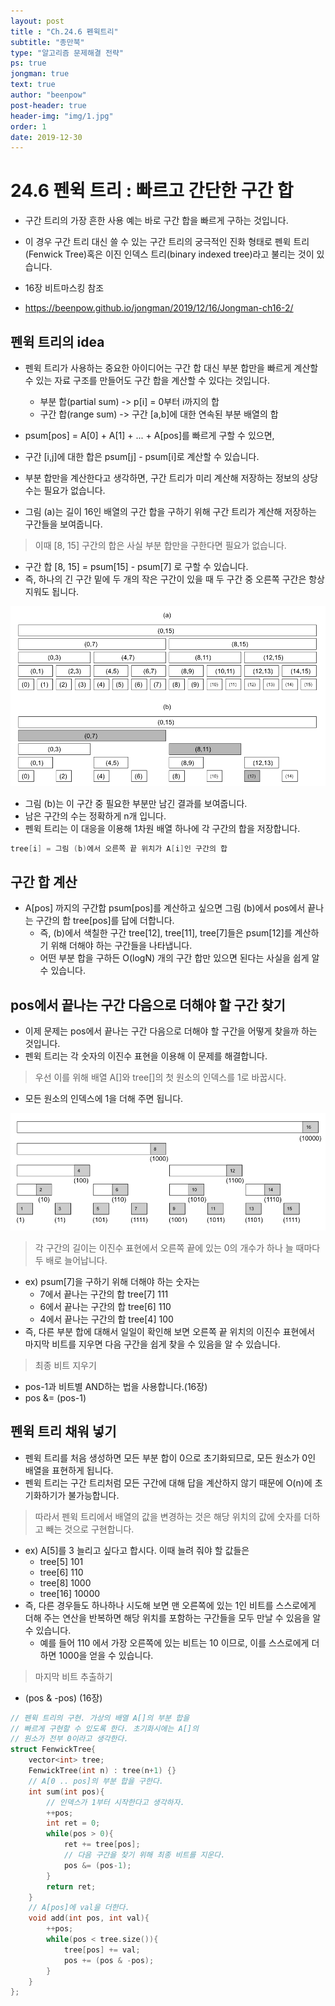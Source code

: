 ```yaml
---
layout: post
title : "Ch.24.6 펜윅트리"
subtitle: "종만북"
type: "알고리즘 문제해결 전략"
ps: true
jongman: true
text: true
author: "beenpow"
post-header: true
header-img: "img/1.jpg"
order: 1
date: 2019-12-30
---
```


# 24.6 펜윅 트리 : 빠르고 간단한 구간 합

- 구간 트리의 가장 흔한 사용 예는 바로 구간 합을 빠르게 구하는 것입니다.
- 이 경우 구간 트리 대신 쓸 수 있는 구간 트리의 궁극적인 진화 형태로 펜윅 트리(Fenwick Tree)혹은
  이진 인덱스 트리(binary indexed tree)라고 불리는 것이 있습니다.

- 16장 비트마스킹 참조
- <https://beenpow.github.io/jongman/2019/12/16/Jongman-ch16-2/>

## 펜윅 트리의 idea

- 펜윅 트리가 사용하는 중요한 아이디어는 구간 합 대신 부분 합만을 빠르게 계산할 수 있는 자료 구조를
  만들어도 구간 합을 계산할 수 있다는 것입니다.
  - 부분 합(partial sum) -> p[i] = 0부터 i까지의 합
  - 구간 합(range sum)   -> 구간 [a,b]에 대한 연속된 부분 배열의 합

- psum[pos] = A[0] + A[1] + ... + A[pos]를 빠르게 구할 수 있으면,
- 구간 [i,j]에 대한 합은 psum[j] - psum[i]로 계산할 수 있습니다.

- 부분 합만을 계산한다고 생각하면, 구간 트리가 미리 계산해 저장하는 정보의 상당수는 필요가 없습니다.
- 그림 (a)는 길이 16인 배열의 구간 합을 구하기 위해 구간 트리가 계산해 저장하는 구간들을 보여줍니다.

> 이때 [8, 15] 구간의 합은 사실 부분 합만을 구한다면 필요가 없습니다.
- 구간 합 [8, 15] = psum[15] - psum[7] 로 구할 수 있습니다.
- 즉, 하나의 긴 구간 밑에 두 개의 작은 구간이 있을 때 두 구간 중 오른쪽 구간은 항상 지워도 됩니다.

![img1](/img/2019-12-30-Jongman-ch24-6-1.png)

- 그림 (b)는 이 구간 중 필요한 부분만 남긴 결과를 보여줍니다.
- 남은 구간의 수는 정확하게 n개 입니다.
- 펜윅 트리는 이 대응을 이용해 1차원 배열 하나에 각 구간의 합을 저장합니다.

```cpp
tree[i] = 그림 (b)에서 오른쪽 끝 위치가 A[i]인 구간의 합
```

## 구간 합 계산

- A[pos] 까지의 구간합 psum[pos]를 계산하고 싶으면 그림 (b)에서 pos에서 끝나는 구간의 합 tree[pos]를
  답에 더합니다.
  - 즉, (b)에서 색칠한 구간 tree[12], tree[11], tree[7]들은 psum[12]를 계산하기 위해 더해야 하는
    구간들을 나타냅니다.
  - 어떤 부분 합을 구하든 O(logN) 개의 구간 합만 있으면 된다는 사실을 쉽게 알 수 있습니다.


## pos에서 끝나는 구간 다음으로 더해야 할 구간 찾기

- 이제 문제는 pos에서 끝나는 구간 다음으로 더해야 할 구간을 어떻게 찾을까 하는 것입니다.
- 펜윅 트리는 각 숫자의 이진수 표현을 이용해 이 문제를 해결합니다.
> 우선 이를 위해 배열 A[]와 tree[]의 첫 원소의 인덱스를 1로 바꿉시다.
- 모든 원소의 인덱스에 1을 더해 주면 됩니다.

![img2](/img/2019-12-30-Jongman-ch24-6-2.png)

> 각 구간의 길이는 이진수 표현에서 오른쪽 끝에 있는 0의 개수가 하나 늘 때마다 두 배로 늘어납니다.
- ex) psum[7]을 구하기 위해 더해야 하는 숫자는
    - 7에서 끝나는 구간의 합 tree[7] 111
    - 6에서 끝나는 구간의 합 tree[6] 110
    - 4에서 끝나는 구간의 합 tree[4] 100
- 즉, 다른 부분 합에 대해서 일일이 확인해 보면 오른쪽 끝 위치의 이진수 표현에서 마지막 비트를 지우면
  다음 구간을 쉽게 찾을 수 있음을 알 수 있습니다.

> 최종 비트 지우기
- pos-1과 비트별 AND하는 법을 사용합니다.(16장)
- pos &= (pos-1)

## 펜윅 트리 채워 넣기

- 펜윅 트리를 처음 생성하면 모든 부분 합이 0으로 초기화되므로, 모든 원소가 0인 배열을 표현하게
  됩니다.
- 펜윅 트리는 구간 트리처럼 모든 구간에 대해 답을 계산하지 않기 때문에 O(n)에 초기화하기가
  불가능합니다.

> 따라서 펜윅 트리에서 배열의 값을 변경하는 것은 해당 위치의 값에 숫자를 더하고 빼는 것으로
> 구현합니다.
- ex) A[5]를 3 늘리고 싶다고 합시다. 이때 늘려 줘야 할 값들은
    - tree[5]  101
    - tree[6]  110
    - tree[8]  1000
    - tree[16] 10000
- 즉, 다른 경우들도 하나하나 시도해 보면 맨 오른쪽에 있는 1인 비트를 스스로에게 더해 주는 연산을
  반복하면 해당 위치를 포함하는 구간들을 모두 만날 수 있음을 알 수 있습니다.
    - 예를 들어 110 에서 가장 오른쪽에 있는 비트는 10 이므로, 이를 스스로에게 더하면 1000을 얻을 수
      있습니다.

> 마지막 비트 추출하기
- (pos & -pos) (16장)


```cpp
// 펜윅 트리의 구현. 가상의 배열 A[]의 부분 합을
// 빠르게 구현할 수 있도록 한다. 초기화시에는 A[]의
// 원소가 전부 0이라고 생각한다.
struct FenwickTree{
    vector<int> tree;
    FenwickTree(int n) : tree(n+1) {}
    // A[0 .. pos]의 부분 합을 구한다.
    int sum(int pos){
        // 인덱스가 1부터 시작한다고 생각하자.
        ++pos;
        int ret = 0;
        while(pos > 0){
            ret += tree[pos];
            // 다음 구간을 찾기 위해 최종 비트를 지운다.
            pos &= (pos-1);
        }
        return ret;
    }
    // A[pos]에 val을 더한다.
    void add(int pos, int val){
        ++pos;
        while(pos < tree.size()){
            tree[pos] += val;
            pos += (pos & -pos);
        }
    }
};
```
